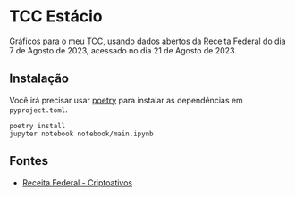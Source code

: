 # TCC Estácio

Gráficos para o meu TCC, usando dados abertos da Receita Federal do dia 7 de Agosto de 2023, acessado no dia 21 de Agosto de 2023.

## Instalação

Você irá precisar usar [poetry](https://python-poetry.org/) para instalar as dependências em `pyproject.toml`.

```shell
poetry install
jupyter notebook notebook/main.ipynb
```

## Fontes

- [Receita Federal - Criptoativos](https://www.gov.br/receitafederal/pt-br/assuntos/orientacao-tributaria/declaracoes-e-demonstrativos/criptoativos)
